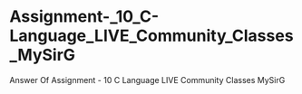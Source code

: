 # Assignment-_10_C-Language_LIVE_Community_Classes_MySirG
Answer Of Assignment - 10 C Language LIVE Community Classes MySirG

